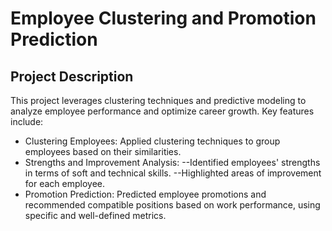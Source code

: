 # **Employee Clustering and Promotion Prediction**

## **Project Description**
This project leverages clustering techniques and predictive modeling to analyze employee performance and optimize career growth. Key features include:

- Clustering Employees: Applied clustering techniques to group employees based on their similarities.
- Strengths and Improvement Analysis:
--Identified employees' strengths in terms of soft and technical skills.
--Highlighted areas of improvement for each employee.
- Promotion Prediction: Predicted employee promotions and recommended compatible positions based on work performance, using specific and well-defined metrics.
